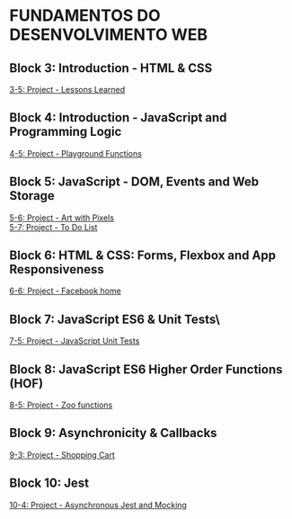 # FUNDAMENTOS DO DESENVOLVIMENTO WEB


## Block 3: Introduction - HTML & CSS
[3-5: Project - Lessons Learned
](https://github.com/MariaAliceGuimaraes/TrybeProjects/tree/main/01_FUNDAMENTOS%20DO%20DESENVOLVIMENTO%20WEB/3_5_sd-06-project-lessons-learned)
## Block 4: Introduction - JavaScript and Programming Logic
[4-5: Project - Playground Functions
](https://github.com/MariaAliceGuimaraes/TrybeProjects/tree/main/01_FUNDAMENTOS%20DO%20DESENVOLVIMENTO%20WEB/4_5_sd-06-project-playground-functions)

## Block 5: JavaScript - DOM, Events and Web Storage
[5-6: Project - Art with Pixels\
](https://github.com/MariaAliceGuimaraes/TrybeProjects/tree/main/01_FUNDAMENTOS%20DO%20DESENVOLVIMENTO%20WEB/5_6_sd-06-project-pixels-art)
[5-7: Project - To Do List\
](https://github.com/MariaAliceGuimaraes/TrybeProjects/tree/main/01_FUNDAMENTOS%20DO%20DESENVOLVIMENTO%20WEB/5_7_sd-06-project-todo-list)

## Block 6: HTML & CSS: Forms, Flexbox and App Responsiveness
[6-6: Project - Facebook home
](https://github.com/MariaAliceGuimaraes/TrybeProjects/tree/main/01_FUNDAMENTOS%20DO%20DESENVOLVIMENTO%20WEB/6_6_sd-06-project-facebook-signup)
## Block 7: JavaScript ES6 & Unit Tests\
[7-5: Project - JavaScript Unit Tests
](https://github.com/MariaAliceGuimaraes/TrybeProjects/tree/main/01_FUNDAMENTOS%20DO%20DESENVOLVIMENTO%20WEB/7_5_sd-06-project-js-unit-tests)
## Block 8: JavaScript ES6 Higher Order Functions (HOF)
[8-5: Project - Zoo functions
](https://github.com/MariaAliceGuimaraes/TrybeProjects/tree/main/01_FUNDAMENTOS%20DO%20DESENVOLVIMENTO%20WEB/8_5_sd-06-project-zoo-functions)
## Block 9: Asynchronicity & Callbacks
[9-3: Project - Shopping Cart
](https://github.com/MariaAliceGuimaraes/TrybeProjects/tree/main/01_FUNDAMENTOS%20DO%20DESENVOLVIMENTO%20WEB/9_3_sd-06-project-shopping-cart)
## Block 10: Jest
[10-4: Project - Asynchronous Jest and Mocking
](https://github.com/MariaAliceGuimaraes/TrybeProjects/tree/main/01_FUNDAMENTOS%20DO%20DESENVOLVIMENTO%20WEB/10_4_sd-06-project-jest)
